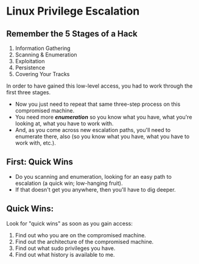 # Linux Privilege Escalation

## Remember the 5 Stages of a Hack
1. Information Gathering
2. Scanning & Enumeration
3. Exploitation
4. Persistence
5. Covering Your Tracks

In order to have gained this low-level access, you had to work through the first three stages.
- Now you just need to repeat that same three-step process on this compromised machine.
- You need more ***enumeration*** so you know what you have, what you're looking at, what you have to work with.
- And, as you come across new escalation paths, you'll need to enumerate there, also (so you know what you have, what you have to work with, etc.).

## First: Quick Wins

- Do you scanning and enumeration, looking for an easy path to escalation (a quick win; low-hanging fruit).
- If that doesn't get you anywhere, then you'll have to dig deeper.

## Quick Wins:

Look for "quick wins" as soon as you gain access:
1. Find out who you are on the compromised machine.
2. Find out the architecture of the compromised machine.
3. Find out what sudo privileges you have.
4. Find out what history is available to me.
